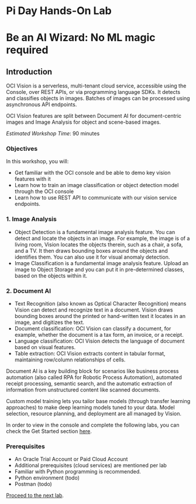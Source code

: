 # Pi Day Hands-On Lab
# Be an AI Wizard: No ML magic required

## Introduction

OCI Vision is a serverless, multi-tenant cloud service, accessible using the Console, over REST APIs, or via programming language SDKs. It detects and classifies objects in images. Batches of images can be processed using asynchronous API endpoints.

OCI Vision features are  split between Document AI for document-centric images and Image Analysis
for object and scene-based images.

*Estimated Workshop Time*: 90 minutes

### Objectives

In this workshop, you will:

* Get familiar with the OCI console and be able to demo key vision features with it
* Learn how to train an image classification or object detection model through the OCI console
* Learn how to use REST API to communicate with our vision service endpoints.

### 1. Image Analysis

* Object Detection is a fundamental image analysis feature. You can detect and locate the objects in an image. For example, the image is of a living room, Vision locates the objects therein, such as a chair, a sofa, and a TV. It then draws bounding boxes around the objects and identifies them. You can also use it for visual anomaly detection.
* Image Classification is a fundamental image analysis feature. Upload an image to Object Storage and you can put it in pre-determined classes, based on the objects within it.

### 2. Document AI

* Text Recognition (also known as Optical Character Recognition) means Vision can detect and recognize text in a document. Vision draws bounding boxes around the printed or hand-written text it locates in an image, and digitizes the text.
* Document classification: OCI Vision can classify a document, for example, whether the document is a tax form, an invoice, or a receipt.
* Language classification: OCI Vision detects the language of document based on visual features.
* Table extraction: OCI Vision extracts content in tabular format, maintaining row/column relationships of cells.

Document AI is a key building block for scenarios like business process automation (also called RPA for Robotic Process Automation), automated receipt processing, semantic search, and the automatic extraction of information from unstructured content like scanned documents.

Custom model training lets you tailor base models (through transfer learning approaches) to make deep learning models tuned to your data. Model selection, resource planning, and deployment are all managed by Vision.

In order to view in the console and complete the following labs, you can check the Get Started section [here](https://preview.content.oci.oracleiaas.com/en-us/iaas/vision/vision/using/home.htm?bundle=8941).

### Prerequisites
* An Oracle Trial Account or Paid Cloud Account
* Additional prerequisites (cloud services) are mentioned per lab
* Familiar with Python programming is recommended.
* Python environment (todo)
* Postman (todo)

[Proceed to the next lab](#next).
